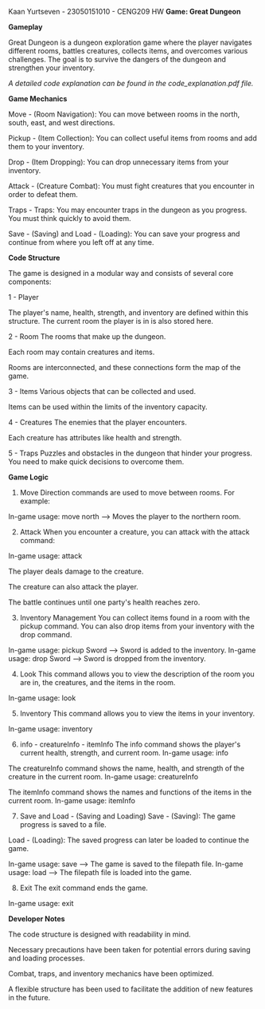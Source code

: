 Kaan Yurtseven - 23050151010 - CENG209 HW
**Game: Great Dungeon**

**Gameplay**

Great Dungeon is a dungeon exploration game where the player navigates different rooms, battles creatures, collects items, and overcomes various challenges. The goal is to survive the dangers of the dungeon and strengthen your inventory.

*A detailed code explanation can be found in the code_explanation.pdf file.*

**Game Mechanics**

Move - (Room Navigation): You can move between rooms in the north, south, east, and west directions.

Pickup - (Item Collection): You can collect useful items from rooms and add them to your inventory.

Drop - (Item Dropping): You can drop unnecessary items from your inventory.

Attack - (Creature Combat): You must fight creatures that you encounter in order to defeat them.

Traps - Traps: You may encounter traps in the dungeon as you progress. You must think quickly to avoid them.

Save - (Saving) and Load - (Loading): You can save your progress and continue from where you left off at any time.

**Code Structure**

The game is designed in a modular way and consists of several core components:

1 - Player

The player's name, health, strength, and inventory are defined within this structure. The current room the player is in is also stored here.

2 - Room
The rooms that make up the dungeon.

Each room may contain creatures and items.

Rooms are interconnected, and these connections form the map of the game.

3 - Items
Various objects that can be collected and used.

Items can be used within the limits of the inventory capacity.

4 - Creatures
The enemies that the player encounters.

Each creature has attributes like health and strength.

5 - Traps
Puzzles and obstacles in the dungeon that hinder your progress. You need to make quick decisions to overcome them.

**Game Logic**

1) Move
Direction commands are used to move between rooms. For example:

In-game usage: move north --> Moves the player to the northern room.

2) Attack
When you encounter a creature, you can attack with the attack command:

In-game usage: attack

The player deals damage to the creature.

The creature can also attack the player.

The battle continues until one party's health reaches zero.

3) Inventory Management
You can collect items found in a room with the pickup <itemname> command. You can also drop items from your inventory with the drop <itemname> command.

In-game usage: pickup Sword --> Sword is added to the inventory. In-game usage: drop Sword --> Sword is dropped from the inventory.

4) Look
This command allows you to view the description of the room you are in, the creatures, and the items in the room.

In-game usage: look

5) Inventory
This command allows you to view the items in your inventory.

In-game usage: inventory

6) info - creatureInfo - itemInfo
The info command shows the player's current health, strength, and current room.
In-game usage: info

The creatureInfo command shows the name, health, and strength of the creature in the current room.
In-game usage: creatureInfo

The itemInfo command shows the names and functions of the items in the current room.
In-game usage: itemInfo

7) Save and Load - (Saving and Loading)
Save - (Saving): The game progress is saved to a file.

Load - (Loading): The saved progress can later be loaded to continue the game.

In-game usage: save <filepath> --> The game is saved to the filepath file. In-game usage: load <filepath> --> The filepath file is loaded into the game.

8) Exit
The exit command ends the game.

In-game usage: exit

**Developer Notes**

The code structure is designed with readability in mind.

Necessary precautions have been taken for potential errors during saving and loading processes.

Combat, traps, and inventory mechanics have been optimized.

A flexible structure has been used to facilitate the addition of new features in the future.
